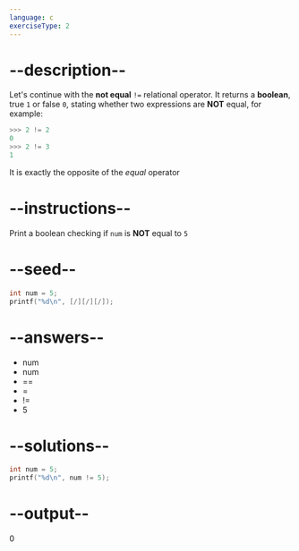 ```yaml
---
language: c
exerciseType: 2
---
```


# --description--

Let's continue with the **not equal** `!=` relational operator.
It returns a **boolean**, true `1`  or false `0`, stating whether two expressions are **NOT** equal, for example:
```c
>>> 2 != 2
0
>>> 2 != 3
1
```
It is exactly the opposite of the *equal* operator

# --instructions--

Print a boolean checking if `num` is **NOT** equal to `5`

# --seed--

```c
int num = 5;
printf("%d\n", [/][/][/]);
```

# --answers--

- num
- num
-  == 
-  = 
-  != 
- 5

# --solutions--

```c
int num = 5;
printf("%d\n", num != 5);
```

# --output--

0
